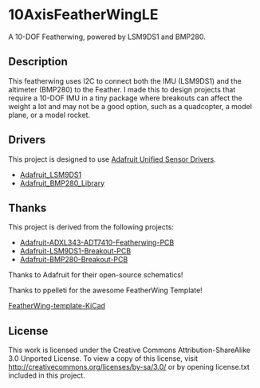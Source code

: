 # 10AxisFeatherWingLE #
A 10-DOF Featherwing, powered by LSM9DS1 and BMP280.

## Description ##
This featherwing uses I2C to connect both the IMU (LSM9DS1) and the altimeter (BMP280) to the Feather.
I made this to design projects that require a 10-DOF IMU in a tiny package where breakouts can affect the weight a lot and may not be a good option, such as a quadcopter, a model plane, or a model rocket.

## Drivers ##
This project is designed to use [Adafruit Unified Sensor Drivers](https://github.com/adafruit/Adafruit_Sensor).
  - [Adafruit_LSM9DS1](https://github.com/adafruit/Adafruit_LSM9DS1/)
  - [Adafruit_BMP280_Library](https://github.com/adafruit/Adafruit_BMP280_Library/)

## Thanks ##
This project is derived from the following projects:
  - [Adafruit-ADXL343-ADT7410-Featherwing-PCB](https://github.com/adafruit/Adafruit-ADXL343-ADT7410-Featherwing-PCB)
  - [Adafruit-LSM9DS1-Breakout-PCB](https://github.com/adafruit/Adafruit-LSM9DS1-Breakout-PCB)
  - [Adafruit-BMP280-Breakout-PCB](https://github.com/adafruit/Adafruit-BMP280-Breakout-PCB)

Thanks to Adafruit for their open-source schematics!

Thanks to ppelleti for the awesome FeatherWing Template!

[FeatherWing-template-KiCad](https://github.com/ppelleti/FeatherWing-template-KiCad)

## License ##
This work is licensed under the Creative Commons Attribution-ShareAlike 3.0 Unported License. To view a copy of this license, visit http://creativecommons.org/licenses/by-sa/3.0/ or by opening license.txt included in this project.
